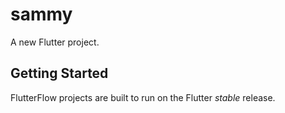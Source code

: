 # sammy

A new Flutter project.

## Getting Started

FlutterFlow projects are built to run on the Flutter _stable_ release.

